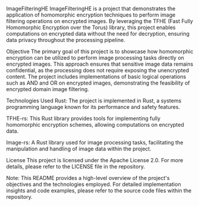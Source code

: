 ImageFilteringHE
ImageFilteringHE is a project that demonstrates the application of homomorphic encryption techniques to perform image filtering operations on encrypted images. By leveraging the TFHE (Fast Fully Homomorphic Encryption over the Torus) library, this project enables computations on encrypted data without the need for decryption, ensuring data privacy throughout the processing pipeline.​

Objective
The primary goal of this project is to showcase how homomorphic encryption can be utilized to perform image processing tasks directly on encrypted images. This approach ensures that sensitive image data remains confidential, as the processing does not require exposing the unencrypted content. The project includes implementations of basic logical operations such as AND and OR on encrypted images, demonstrating the feasibility of encrypted domain image filtering.​

Technologies Used
Rust: The project is implemented in Rust, a systems programming language known for its performance and safety features.​

TFHE-rs: This Rust library provides tools for implementing fully homomorphic encryption schemes, allowing computations on encrypted data.​

Image-rs: A Rust library used for image processing tasks, facilitating the manipulation and handling of image data within the project.​

License
This project is licensed under the Apache License 2.0. For more details, please refer to the LICENSE file in the repository.​

Note: This README provides a high-level overview of the project's objectives and the technologies employed. For detailed implementation insights and code examples, please refer to the source code files within the repository.
